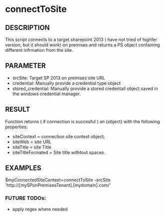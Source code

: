 # connectToSite

## DESCRIPTION

This script connects to a target sharepoint 2013 ( have not tried of highfer version, but it should work) on premises and returns a PS object containing different infrmation from the site.

## PARAMETER

- srcSite: Target SP 2013 on premises site URL
- credential: Manually provide a credential type object
- stored_credential: Manually provide a stored credentail object saved in the windows credential manager.

## RESULT

Function returns ( if connection is succesful ) an {object} with the following properties:

- siteContext = connection site context object;
- siteWeb = site URL
- siteTitle = site Title
- siteTitleFormated = Site title withtout spaces.

## EXAMPLES
$myConnectedSiteContext=connectToSite -srcSite 'http://[mySPonPremisesTenant].[mydomain].com/'

### FUTURE TODOs:

- apply regex where needed
